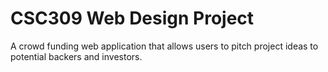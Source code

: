 # CSC309 Web Design Project
A crowd funding web application that allows users to pitch project ideas to potential backers and investors.
